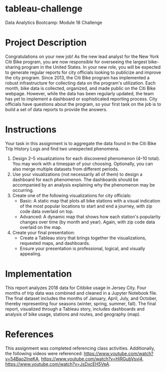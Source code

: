 # tableau-challenge
Data Analytics Bootcamp: Module 18 Challenge

# Project Description
Congratulations on your new job! As the new lead analyst for the New York Citi Bike program, you are now responsible for overseeing the largest bike-sharing program in the United States. In your new role, you will be expected to generate regular reports for city officials looking to publicize and improve the city program.  Since 2013, the Citi Bike program has implemented a robust infrastructure for collecting data on the program's utilization. Each month, bike data is collected, organized, and made public on the Citi Bike webpage.  However, while the data has been regularly updated, the team has yet to implement a dashboard or sophisticated reporting process. City officials have questions about the program, so your first task on the job is to build a set of data reports to provide the answers.

# Instructions
Your task in this assignment is to aggregate the data found in the Citi Bike Trip History Logs and find two unexpected phenomena.

1. Design 2–5 visualizations for each discovered phenomenon (4–10 total). You may work with a timespan of your choosing. Optionally, you can also merge multiple datasets from different periods.
2. Use your visualizations (not necessarily all of them) to design a dashboard for each phenomenon. The dashboards should be accompanied by an analysis explaining why the phenomenon may be occurring.
3. Create one of the following visualizations for city officials:
    * Basic: A static map that plots all bike stations with a visual indication of the most popular locations to start and end a journey, with zip code data overlaid on top.
    * Advanced: A dynamic map that shows how each station's popularity changes over time (by month and year). Again, with zip code data overlaid on the map.
4. Create your final presentation:
    * Create a Tableau story that brings together the visualizations, requested maps, and dashboards.
    * Ensure your presentation is professional, logical, and visually appealing.

# Implementation
This report analyzes 2018 data for Citibike usage in Jersey City. Four months of trip data was combined and cleaned in a Jupyter Notebook file. The final dataset includes the months of January, April, July, and October, thereby representing four seasons (winter, spring, summer, fall). The final report, visualized through a Tableau story, includes dashboards and analysis of bike usage, stations and routes, and geography (map).

# References
This assignment was completed referencing class activities. Additionally, the following videos were referenced: 
https://www.youtube.com/watch?v=54Bao2IneKA, https://www.youtube.com/watch?v=HiRGubVsvi4, https://www.youtube.com/watch?v=JsDxcEH5VeA. 
